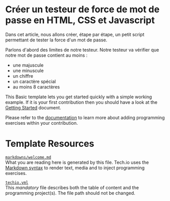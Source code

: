 # Créer un testeur de force de mot de passe en HTML, CSS et Javascript

Dans cet article, nous allons créer, étape par étape, un petit script permettant de tester la force d'un mot de passe. 

Parlons d'abord des limites de notre testeur. Notre testeur va vérifier que notre mot de passe contient au moins :
- une majuscule
- une minuscule
- un chiffre 
- un caractère spécial
- au moins 8 caractères

This Basic template lets you get started quickly with a simple working example. If it is your first contribution then you should have a look at the [Getting Started](https://tech.io/doc/getting-started-create-playground) document.


Please refer to the [documentation](https://tech.io/doc) to learn more about adding programming exercises within your contribution.

# Template Resources

[`markdowns/welcome.md`](https://github.com/TechDotIO/techio-basic-template/blob/master/markdowns/welcome.md)  
What you are reading here is generated by this file. Tech.io uses the [Markdown syntax](https://tech.io/doc/reference-markdowns) to render text, media and to inject programming exercises.


[`techio.yml`](https://github.com/TechDotIO/techio-basic-template/blob/master/techio.yml)  
This *mandatory* file describes both the table of content and the programming project(s). The file path should not be changed.
